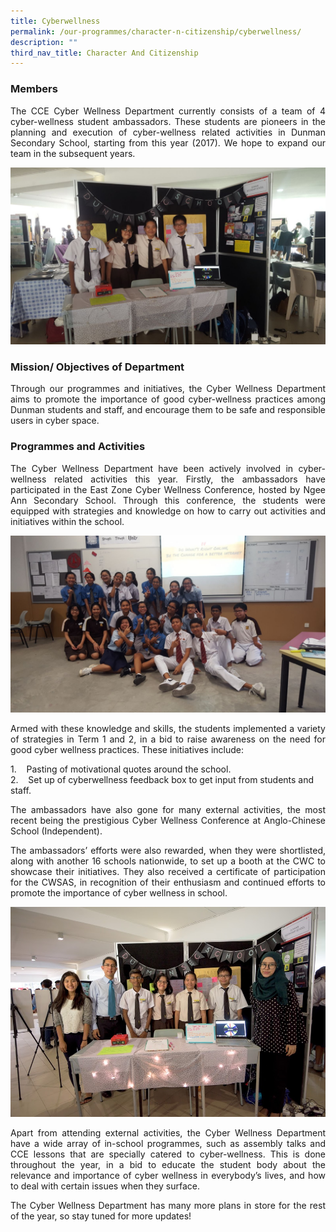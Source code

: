 ```yaml
---
title: Cyberwellness
permalink: /our-programmes/character-n-citizenship/cyberwellness/
description: ""
third_nav_title: Character And Citizenship
---
```

### Members

<p style="text-align: justify;">The CCE Cyber Wellness Department currently consists of a team of 4 cyber-wellness student ambassadors. These students are pioneers in the planning and execution of cyber-wellness related activities in Dunman Secondary School, starting from this year (2017). We hope to expand our team in the subsequent years.</p>

![](/images/Department%20Photos/Character%20and%20Citizenship/cyberwellness_1.jpg)

### Mission/ Objectives of Department

<p style="text-align: justify;">Through our programmes and initiatives, the Cyber Wellness Department aims to promote the importance of good cyber-wellness practices among Dunman students and staff, and encourage them to be safe and responsible users in cyber space.</p>

### Programmes and Activities

<p style="text-align: justify;">The Cyber Wellness Department have been actively involved in cyber-wellness related activities this year. Firstly, the ambassadors have participated in the East Zone Cyber Wellness Conference, hosted by Ngee Ann Secondary School. Through this conference, the students were equipped with strategies and knowledge on how to carry out activities and initiatives within the school.</p>

![](/images/Department%20Photos/Character%20and%20Citizenship/cyberwellness_2.jpg)

<p style="text-align: justify;">Armed with these knowledge and skills, the students implemented a variety of strategies in Term 1 and 2, in a bid to raise awareness on the need for good cyber wellness practices. These initiatives include:</p>

1.    Pasting of motivational quotes around the school.   
2.    Set up of cyberwellness feedback box to get input from students and staff.

<p style="text-align: justify;">The ambassadors have also gone for many external activities, the most recent being the prestigious Cyber Wellness Conference at Anglo-Chinese School (Independent).</p>

<p style="text-align: justify;">The ambassadors’ efforts were also rewarded, when they were shortlisted, along with another 16 schools nationwide, to set up a booth at the CWC to showcase their initiatives. They also received a certificate of participation for the CWSAS, in recognition of their enthusiasm and continued efforts to promote the importance of cyber wellness in school.</p>

![](/images/Department%20Photos/Character%20and%20Citizenship/cyberwellness_3.jpg)

<p style="text-align: justify;">Apart from attending external activities, the Cyber Wellness Department have a wide array of in-school programmes, such as assembly talks and CCE lessons that are specially catered to cyber-wellness. This is done throughout the year, in a bid to educate the student body about the relevance and importance of cyber wellness in everybody’s lives, and how to deal with certain issues when they surface.</p>

<p style="text-align: justify;">The Cyber Wellness Department has many more plans in store for the rest of the year, so stay tuned for more updates!</p>